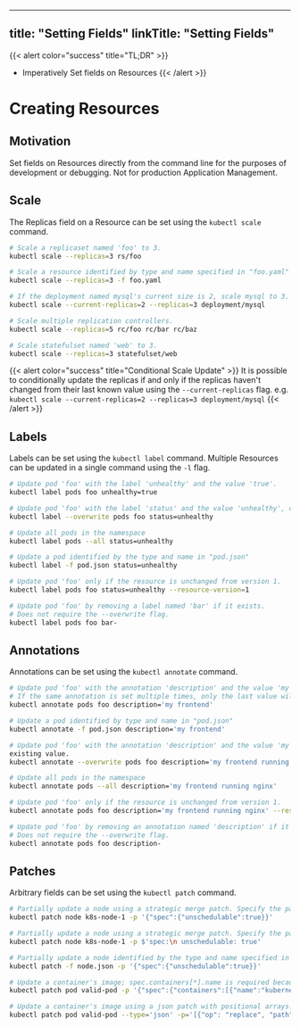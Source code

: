 
---
title: "Setting Fields"
linkTitle: "Setting Fields"
---


{{< alert color="success" title="TL;DR" >}}
- Imperatively Set fields on Resources
{{< /alert >}}

# Creating Resources

## Motivation

Set fields on Resources directly from the command line for the purposes of development or debugging.
Not for production Application Management.

## Scale

The Replicas field on a Resource can be set using the `kubectl scale` command.

```bash
# Scale a replicaset named 'foo' to 3.
kubectl scale --replicas=3 rs/foo
```

```sh
# Scale a resource identified by type and name specified in "foo.yaml" to 3.
kubectl scale --replicas=3 -f foo.yaml
```

```sh
# If the deployment named mysql's current size is 2, scale mysql to 3.
kubectl scale --current-replicas=2 --replicas=3 deployment/mysql
```

```sh
# Scale multiple replication controllers.
kubectl scale --replicas=5 rc/foo rc/bar rc/baz
```

```sh
# Scale statefulset named 'web' to 3.
kubectl scale --replicas=3 statefulset/web
```

{{< alert color="success" title="Conditional Scale Update" >}}
It is possible to conditionally update the replicas if and only if the
replicas haven't changed from their last known value using the `--current-replicas` flag.
e.g. `kubectl scale --current-replicas=2 --replicas=3 deployment/mysql`
{{< /alert >}}

## Labels

Labels can be set using the `kubectl label` command.  Multiple Resources can
be updated in a single command using the `-l` flag.

```sh
# Update pod 'foo' with the label 'unhealthy' and the value 'true'.
kubectl label pods foo unhealthy=true
```

```sh
# Update pod 'foo' with the label 'status' and the value 'unhealthy', overwriting any existing value.
kubectl label --overwrite pods foo status=unhealthy
```

```sh
# Update all pods in the namespace
kubectl label pods --all status=unhealthy
```

```sh
# Update a pod identified by the type and name in "pod.json"
kubectl label -f pod.json status=unhealthy
```

```sh
# Update pod 'foo' only if the resource is unchanged from version 1.
kubectl label pods foo status=unhealthy --resource-version=1
```

```sh
# Update pod 'foo' by removing a label named 'bar' if it exists.
# Does not require the --overwrite flag.
kubectl label pods foo bar-
```

## Annotations

Annotations can be set using the `kubectl annotate` command.

```sh
# Update pod 'foo' with the annotation 'description' and the value 'my frontend'.
# If the same annotation is set multiple times, only the last value will be applied
kubectl annotate pods foo description='my frontend'
```

```sh
# Update a pod identified by type and name in "pod.json"
kubectl annotate -f pod.json description='my frontend'
```

```sh
# Update pod 'foo' with the annotation 'description' and the value 'my frontend running nginx', overwriting any
existing value.
kubectl annotate --overwrite pods foo description='my frontend running nginx'
```

```sh
# Update all pods in the namespace
kubectl annotate pods --all description='my frontend running nginx'
```

```sh
# Update pod 'foo' only if the resource is unchanged from version 1.
kubectl annotate pods foo description='my frontend running nginx' --resource-version=1
```

```sh
# Update pod 'foo' by removing an annotation named 'description' if it exists.
# Does not require the --overwrite flag.
kubectl annotate pods foo description-
```

## Patches

Arbitrary fields can be set using the `kubectl patch` command.


```sh
# Partially update a node using a strategic merge patch. Specify the patch as JSON.
kubectl patch node k8s-node-1 -p '{"spec":{"unschedulable":true}}'
```

```sh
# Partially update a node using a strategic merge patch. Specify the patch as YAML.
kubectl patch node k8s-node-1 -p $'spec:\n unschedulable: true'
```

```sh
# Partially update a node identified by the type and name specified in "node.json" using strategic merge patch.
kubectl patch -f node.json -p '{"spec":{"unschedulable":true}}'
```

```sh
# Update a container's image; spec.containers[*].name is required because it's a merge key.
kubectl patch pod valid-pod -p '{"spec":{"containers":[{"name":"kubernetes-serve-hostname","image":"new image"}]}}'
```

```sh
# Update a container's image using a json patch with positional arrays.
kubectl patch pod valid-pod --type='json' -p='[{"op": "replace", "path": "/spec/containers/0/image", "value":"newimage"}]'
```
